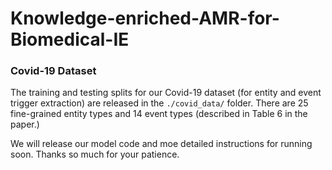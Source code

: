 # Knowledge-enriched-AMR-for-Biomedical-IE

### Covid-19 Dataset 
The training and testing splits for our Covid-19 dataset (for entity and event trigger extraction) are released in the `./covid_data/` folder. There are 25 fine-grained entity types and 14 event types (described in Table 6 in the paper.)

We will release our model code and moe detailed instructions for running soon. Thanks so much for your patience.

